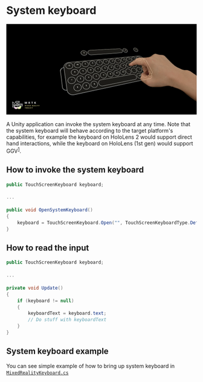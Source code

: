 # System keyboard

![System keyboard](../Documentation/Images/SystemKeyboard/MRTK_SystemKeyboard_Main.png)

A Unity application can invoke the system keyboard at any time. Note that the system keyboard will behave according to the target platform's capabilities, for example the keyboard on HoloLens 2 would support direct hand interactions, while the keyboard on HoloLens (1st gen) would support GGV<sup>[1](https://docs.microsoft.com/windows/mixed-reality/gaze)</sup>.

## How to invoke the system keyboard ##

```c#
public TouchScreenKeyboard keyboard;

...

public void OpenSystemKeyboard()
{
    keyboard = TouchScreenKeyboard.Open("", TouchScreenKeyboardType.Default, false, false, false, false);
}
```

## How to read the input ##

```c#
public TouchScreenKeyboard keyboard;

...

private void Update()
{
    if (keyboard != null)
    {
        keyboardText = keyboard.text;
        // Do stuff with keyboardText
    }
}
```

## System keyboard example ##
You can see simple example of how to bring up system keyboard in 
[`MixedRealityKeyboard.cs`](https://github.com/microsoft/MixedRealityToolkit-Unity/blob/mrtk_release/Assets/MixedRealityToolkit.SDK/Experimental/Features/UX/MixedRealityKeyboard.cs)
